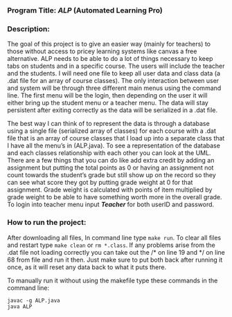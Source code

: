 ### Program Title: **_ALP_ (Automated Learning Pro)**
### Description: 
The goal of this project is to give an easier way (mainly for teachers) to those without access to pricey learning systems like canvas a free alternative. ALP needs to be able to do a lot of things necessary to keep tabs on students and in a specific course. The users will include the teacher and the students. I will need one file to keep all user data and class data (a .dat file for an array of course classes). The only interaction between user and system will be through three different main menus using the command line. The first menu will be the login, then depending on the user it will either bring up the student menu or a teacher menu. The data will stay persistent after exiting correctly as the data will be serialized in a .dat file.

The best way I can think of to represent the data is through a database using a single file (serialized array of classes) for each course with a .dat file that is an array of course classes that I load up into a separate class that I have all the menu’s in (ALP.java). To see a representation of the database and each classes relationship with each other you can look at the UML. There are a few things that you can do like add extra credit by adding an assignment but putting the total points as 0 or having an assignment not count towards the student’s grade but still show up on the record so they can see what score they got by putting grade weight at 0 for that assignment. Grade weight is calculated with points of item multiplied by grade weight to be able to have something worth more in the overall grade. To login into teacher menu input **_Teacher_** for both userID and password.

### How to run the project:
After downloading all files, In command line type `make run`. To clear all files and restart type `make clean` or `rm *.class`. If any problems arise from the .dat file not loading correctly you can take out the /* on line 19 and */ on line 68 from file and run it then. Just make sure to put both back after running it once, as it will reset any data back to what it puts there.

To manually run it without using the makefile type these commands in the command line: 
```
javac -g ALP.java
java ALP
```